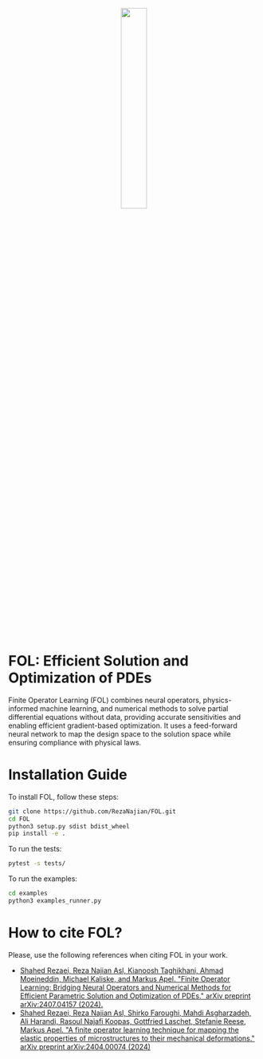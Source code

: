 <p align=center><img height="32.125%" width="32.125%" src="https://github.com/RezaNajian/FOL/assets/62375973/0e1ca4e0-0658-4f5d-aad9-1ae7c9f67574"></p>


# FOL: Efficient Solution and Optimization of PDEs
Finite Operator Learning (FOL) combines neural operators, physics-informed machine learning, and numerical methods to solve partial differential equations without data, providing accurate sensitivities and enabling efficient gradient-based optimization. It uses a feed-forward neural network to map the design space to the solution space while ensuring compliance with physical laws.

# Installation Guide
To install FOL, follow these steps:
   ```sh
   git clone https://github.com/RezaNajian/FOL.git
   cd FOL
   python3 setup.py sdist bdist_wheel
   pip install -e .
   ```
To run the tests:
   ```sh
   pytest -s tests/
   ```
To run the examples:
   ```sh
   cd examples
   python3 examples_runner.py
   ```
# How to cite FOL?
Please, use the following references when citing FOL in your work.
- [Shahed Rezaei, Reza Najian Asl, Kianoosh Taghikhani, Ahmad Moeineddin, Michael Kaliske, and Markus Apel. "Finite Operator Learning: Bridging Neural Operators and Numerical Methods for Efficient Parametric Solution and Optimization of PDEs." arXiv preprint arXiv:2407.04157 (2024).](https://arxiv.org/pdf/2407.04157)
- [Shahed Rezaei, Reza Najian Asl, Shirko Faroughi, Mahdi Asgharzadeh, Ali Harandi, Rasoul Najafi Koopas, Gottfried Laschet, Stefanie Reese, Markus Apel. "A finite operator learning technique for mapping the elastic properties of microstructures to their mechanical deformations." arXiv preprint arXiv:2404.00074 (2024)](https://arxiv.org/pdf/2404.00074)
